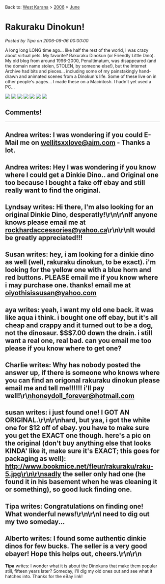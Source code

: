 Back to: [West Karana](/posts/westkarana.md) > [2006](/posts/2006/westkarana.md) > [June](./westkarana.md)
# Rakuraku Dinokun!

*Posted by Tipa on 2006-06-06 00:00:00*

A long long LONG time ago... like half the rest of the world, I was crazy about virtual pets. My favorite? Rakuraku Dinokun (or Friendly Little Dino). My old blog from around 1996-2000, Penultimatum, was disappeared (and the domain name stolen, STOLEN, by someone else!), but the Internet Archive had bits and pieces... including some of my painstakingly hand-drawn and animated scenes from a Dinokun's life. Some of these live on in other people's pages... I made these on a Macintosh. I hadn't yet used a PC...

![](../../../images/dinokun/Dinokun1.gif) ![](../../../images/dinokun/Dinokun2.gif) ![](../../../images/dinokun/Dinokun3a.gif) ![](../../../images/dinokun/Dinokun3b.gif) ![](../../../images/dinokun/Dinokun3-4.gif) ![](../../../images/dinokun/Angel.gif) ![](../../../images/dinokun/DinokunDead.gif)
## Comments!
---
**Andrea** writes: I was wondering if you could E-Mail me on <a href="mailto:wellitsxxlove@aim.com">wellitsxxlove@aim.com</a> - Thanks a lot.
---
**Andrea** writes: Hey I was wondering if you know where I could get a Dinkie Dino.. and Original one too because I bought a fake off ebay and still really want to find the original.
---
**Lyndsay** writes: Hi there, I'm also looking for an original Dinkie Dino, desperatly!\r\n\r\nIf anyone knows please email me at rockhardaccessories@yahoo.ca\r\n\r\nIt would be greatly appreciated!!!
---
**Susan** writes: hey, i am looking for a dinkie dino as well (well, rakuraku dinokun, to be exact). i'm looking for the yellow one with a blue horn and red buttons. PLEASE email me if you know where i may purchase one. thanks! email me at oiyothisissusan@yahoo.com
---
**aya** writes: yeah, i want my old one back. it was like aqua i think. i bought one off ebay, but it's all cheap and crappy and it turned out to be a dog, not the dinosaur. $$$7.00 down the drain. i still want a real one, real bad. can you email me too please if you know where to get one?
---
**Charlie** writes: Why has nobody posted the answer up, if there is someone who knows where you can find an origonal rakuraku dinokun please email me and tell me!!!!!! i'll pay well!\r\nhoneydoll_forever@hotmail.com
---
**susan** writes: i just found one! I GOT AN ORIGINAL.\r\n\r\nhard, but yaa, i got the white one for $12 off of ebay. you have to make sure you get the EXACT one though. here's a pic on the original (don't buy anything else that looks KINDA' like it, make sure it's EXACT; this goes for packaging as well): http://www.bookmice.net/fleur/rakuraku/raku-5.jpg\r\n\r\nsadly the seller only had one (he found it in his basement when he was cleaning it or something), so good luck finding one.
---
**Tipa** writes: Congratulations on finding one! What wonderful news!\r\n\r\nI need to dig out my two someday...
---
**Alberto** writes: I found some authentic dinkie dinos for few bucks. The seller is a very good ebayer! Hope this helps out, cheers.\r\n\r\n
---
**Tipa** writes: I wonder what it is about the Dinokuns that make them popular still, fifteen years later? Someday, I'll dig my old ones out and see what it hatches into. Thanks for the eBay link!
